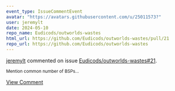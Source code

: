 ```yaml
---
event_type: IssueCommentEvent
avatar: "https://avatars.githubusercontent.com/u/25011573?"
user: jeremylt
date: 2024-05-10
repo_name: Eudicods/outworlds-wastes
html_url: https://github.com/Eudicods/outworlds-wastes/pull/21
repo_url: https://github.com/Eudicods/outworlds-wastes
---
```


<a href='https://github.com/jeremylt' target='_blank'>jeremylt</a> commented on issue <a href='https://github.com/Eudicods/outworlds-wastes/pull/21' target='_blank'>Eudicods/outworlds-wastes#21</a>.

<small>Mention common number of BSPs...</small>

<a href='https://github.com/Eudicods/outworlds-wastes/pull/21' target='_blank'>View Comment</a>
